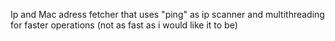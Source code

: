 Ip and Mac adress fetcher that uses "ping" as ip scanner and multithreading for faster operations (not as fast as i would like it to be)

